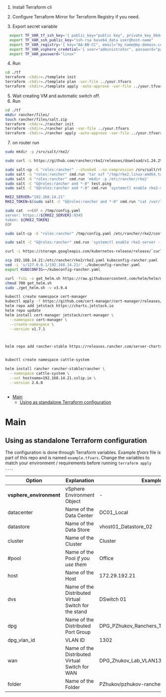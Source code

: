 
1. Install Terraform cli
2. Configure Terraform Mirror for Terraform Registry if you need.


3. Export secret variable
```bash
  export TF_VAR_tf_ssh_key='{ public_key="public key", private_key_b64="base64 private key without line break" }'
  export TF_VAR_ssh_public_key="ssh-rsa base64_data user@host-name"
  export TF_VAR_registry='{ key="AA-BB-CC", email="my_name@my-domain.com" }'
  export TF_VAR_vsphere_credetial='{ user="administrator", password="password", server="vsphere.stend.test" }'
  export TF_VAR_password="linux"
```
4. Run
```bash
cd ./tf
terraform -chdir=./template init
terraform -chdir=./template plan -var-file ../your.tfvars
terraform -chdir=./template apply -auto-approve -var-file ../your.tfvars
```
5. Wait creating VM and automatic switch off.
6. Run
```bash
cd ./tf
mkdir rancher/files/
touch rancher/files/salt.zip
terraform -chdir=./rancher init
terraform -chdir=./rancher plan -var-file ../your.tfvars
terraform -chdir=./rancher apply -auto-approve -var-file ../your.tfvars
```

7. on router run
```bash
sudo mkdir -p /srv/salt/rke2/

sudo curl -L https://github.com/rancher/rke2/releases/download/v1.24.2%2Brke2r/rke2.linux-amd64.tar.gz --output /srv/salt/rke2/rke2.linux-amd64.tar.gz

sudo salt-cp -G "roles:rancher" --chunked --no-compression /srv/salt/rke2/rke2.linux-amd64.tar.gz /tmp/
sudo salt -G "roles:rancher" cmd.run 'tar xzf "/tmp/rke2.linux-amd64.tar.gz" -C "/usr/local"'
sudo salt -G "roles:rancher" cmd.run 'mkdir -p /etc/rancher/rke2'
sudo salt -C "G@roles:rancher and *-0" test.ping
sudo salt -C "G@roles:rancher and *-0" cmd.run 'systemctl enable rke2-server --now'

RKE2_SERVER="192.168.14.21"
RKE2_TOKEN=$(sudo salt -C "G@roles:rancher and *-0" cmd.run "cat /var/lib/rancher/rke2/server/node-token" | tail -1 | sed "s/^\s*\(.*\)/\\1/")

sudo cat  <<EOF > /tmp/config.yaml
server: https://${RKE2_SERVER}:9345
token: ${RKE2_TOKEN}
EOF

sudo salt-cp -G "roles:rancher" /tmp/config.yaml /etc/rancher/rke2/config.yaml

sudo salt -C "G@roles:rancher" cmd.run 'systemctl enable rke2-server --now'
```

```bash
curl -L https://storage.googleapis.com/kubernetes-release/release/`curl -s https://storage.googleapis.com/kubernetes-release/release/stable.txt`/bin/linux/amd64/kubectl -o ~/bin/kubectl

scp 192.168.14.21:/etc/rancher/rke2/rke2.yaml kubeconfig-rancher.yaml
sed -i 's/127.0.0.1/192.168.14.21/' ./kubeconfig-rancher.yaml
export KUBECONFIG=~/kubeconfig-rancher.yaml

curl -fsSL -o get_helm.sh https://raw.githubusercontent.com/helm/helm/main/scripts/get-helm-3
chmod 700 get_helm.sh
sudo ./get_helm.sh -v v3.9.4

kubectl create namespace cert-manager
kubectl apply -f https://github.com/cert-manager/cert-manager/releases/download/v1.7.1/cert-manager.crds.yaml
helm repo add jetstack https://charts.jetstack.io
helm repo update
helm install cert-manager jetstack/cert-manager \
  --namespace cert-manager \
  --create-namespace \
  --version v1.7.1



helm repo add rancher-stable https://releases.rancher.com/server-charts/stable


kubectl create namespace cattle-system

helm install rancher rancher-stable/rancher \
  --namespace cattle-system \
  --set hostname=192.168.14.21.sslip.io \
  --version 2.6.8
```













## 

- [Main](#main)
    - [Using as standalone Terraform configuration](#using-as-standalone-terraform-configuration)


# Main

## Using as standalone Terraform configuration

The configuration is done through Terraform variables. Example *tfvars* file is part of this repo and is named `example.tfvars`. Change the variables to match your environment / requirements before running `terraform apply ...`.

| Option | Explanation | Example |
|--------|-------------|---------|
|**vsphere_environment**|vSphere Environment Object|-|
|datacenter|Name of the Data Center|DC01_Local|
|datastore|Name of the Data Store|vhost01_Datastore_02|
|cluster|Name of the Cluster|Cluster|
|#pool|Name of the Pool *if you use them*|Office|
|host|Name of the Host|172.29.192.21|
|dvs|Name of the Distributed Virtual Switch for the stand|DSwitch 01|
|dpg|Name of the Distributed Port Group|DPG_PZhukov_Ranchers_TF_LAB_VLAN1302|
|dpg_vlan_id|VLAN ID|1302|
|wan|Name of the Distributed Virtual Switch for WAN|DPG_Zhukov_Lab_VLAN13|
|folder|Name of the Folder|PZhukov/pzhukov-rancher-tf|

